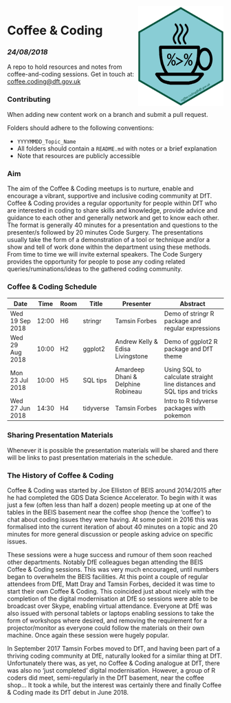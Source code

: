 <img src="images/c&c_dft_hex_symbol.png" width="200" align="right">

# Coffee & Coding
### _24/08/2018_

A repo to hold resources and notes from coffee-and-coding sessions. Get in touch at: coffee.coding@dft.gov.uk

### Contributing 
When adding new content work on a branch and submit a pull request. 

Folders should adhere to the following conventions:

* `YYYYMMDD_Topic_Name`
* All folders should contain a `README.md` with notes or a brief explanation
* Note that resources are publicly accessible

### Aim
The aim of the Coffee & Coding meetups is to nurture, enable and encourage a vibrant, supportive and inclusive coding community at DfT. Coffee & Coding provides a regular opportunity for people within DfT who are interested in coding to share skills and knowledge, provide advice and guidance to each other and generally network and get to know each other. The format is generally 40 minutes for a presentation and questions to the presenter/s followed by 20 minutes Code Surgery. The presentations usually take the form of a demonstration of a tool or technique and/or a show and tell of work done within the department using these methods. From time to time we will invite external speakers. The Code Surgery provides the opportunity for people to pose any coding related queries/ruminations/ideas to the gathered coding community.

### Coffee & Coding Schedule

Date | Time | Room | Title | Presenter | Abstract
---------------|-----|----|----------|---------------------|--------------------------------
Wed 19 Sep 2018|12:00|H6|stringr|Tamsin Forbes|Demo of stringr R package and regular expressions
Wed 29 Aug 2018|10:00|H2|ggplot2|Andrew Kelly & Edisa Livingstone| Demo of ggplot2 R package and DfT theme
Mon 23 Jul 2018|10:00|H5|SQL tips|Amardeep Dhani & Delphine Robineau|Using SQL to calculate straight line distances and SQL tips and tricks
Wed 27 Jun 2018|14:30|H4|tidyverse|Tamsin Forbes|Intro to R tidyverse packages with pokemon

### Sharing Presentation Materials
Whenever it is possible the presentation materials will be shared and there will be links to past presentation materials in the schedule.

### The History of Coffee & Coding
Coffee & Coding was started by Joe Elliston of BEIS around 2014/2015 after he had completed the GDS Data Science Accelerator. To begin with it was just a few (often less than half a dozen) people meeting up at one of the tables in the BEIS basement near the coffee shop (hence the ‘coffee’) to chat about coding issues they were having. At some point in 2016 this was formalised into the current iteration of about 40 minutes on a topic and 20 minutes for more general discussion or people asking advice on specific issues.

These sessions were a huge success and rumour of them soon reached other departments. Notably DfE colleagues began attending the BEIS Coffee & Coding sessions. This was very much encouraged, until numbers began to overwhelm the BEIS facilities. At this point a couple of regular attendees from DfE, Matt Dray and Tamsin Forbes, decided it was time to start their own Coffee & Coding. This coincided just about nicely with the completion of the digital modernisation at DfE so sessions were able to be broadcast over Skype, enabling virtual attendance. Everyone at DfE was also issued with personal tablets or laptops enabling sessions to take the form of workshops where desired, and removing the requirement for a projector/monitor as everyone could follow the materials on their own machine. Once again these session were hugely popular.

In September 2017 Tamsin Forbes moved to DfT, and having been part of a thriving coding community at DfE, naturally looked for a similar thing at DfT. Unfortunately there was, as yet, no Coffee & Coding analogue at DfT, there was also no ‘just completed’ digital modernisation. However, a group of R coders did meet, semi-regularly in the DfT basement, near the coffee shop… It took a while, but the interest was certainly there and finally Coffee & Coding made its DfT debut in June 2018.
